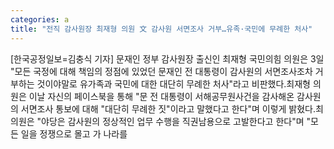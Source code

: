 ```yaml
---
categories: a
title: "전직 감사원장 최재형 의원 文 감사원 서면조사 거부…유족·국민에 무례한 처사"
---
```

[한국공정일보=김충식 기자] 문재인 정부 감사원장 출신인 최재형 국민의힘 의원은 3일 "모든 국정에 대해 책임의 정점에 있었던 문재인 전 대통령이 감사원의 서면조사조차 거부하는 것이야말로 유가족과 국민에 대한 대단히 무례한 처사"라고 비판했다.최재형 의원은 이날 자신의 페이스북을 통해 "문 전 대통령이 서해공무원사건을 감사해온 감사원의 서면조사 통보에 대해 "대단히 무례한 짓"이라고 말했다고 한다"며 이렇게 밝혔다.최 의원은 "야당은 감사원의 정상적인 업무 수행을 직권남용으로 고발한다고 한다"며 "모든 일을 정쟁으로 몰고 가 나라를